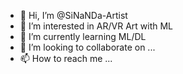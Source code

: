 - 👋 Hi, I’m @SiNaNDa-Artist
- 👀 I’m interested in AR/VR Art with ML
- 🌱 I’m currently learning ML/DL
- 💞️ I’m looking to collaborate on ...
- 📫 How to reach me ...

<!---
SiNaNDa-Artist/SiNaNDa-Artist is a ✨ special ✨ repository because its `README.md` (this file) appears on your GitHub profile.
You can click the Preview link to take a look at your changes.
--->
